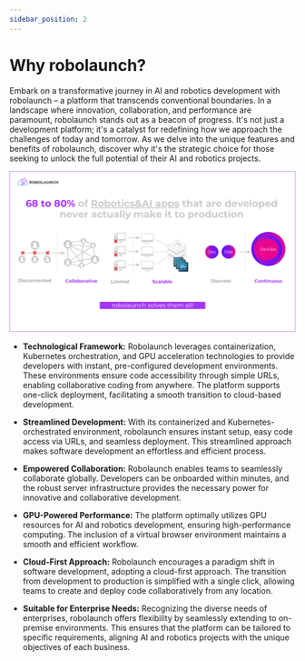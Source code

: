 ```yaml
---
sidebar_position: 2
---
```


# Why robolaunch?
Embark on a transformative journey in AI and robotics development with robolaunch – a platform that transcends conventional boundaries. In a landscape where innovation, collaboration, and performance are paramount, robolaunch stands out as a beacon of progress. It's not just a development platform; it's a catalyst for redefining how we approach the challenges of today and tomorrow. As we delve into the unique features and benefits of robolaunch, discover why it's the strategic choice for those seeking to unlock the full potential of their AI and robotics projects.

![Why robolaunch](./img/why-robolaunch.png)

- **Technological Framework:**
Robolaunch leverages containerization, Kubernetes orchestration, and GPU acceleration technologies to provide developers with instant, pre-configured development environments. These environments ensure code accessibility through simple URLs, enabling collaborative coding from anywhere. The platform supports one-click deployment, facilitating a smooth transition to cloud-based development.

- **Streamlined Development:**
With its containerized and Kubernetes-orchestrated environment, robolaunch ensures instant setup, easy code access via URLs, and seamless deployment. This streamlined approach makes software development an effortless and efficient process.

- **Empowered Collaboration:**
Robolaunch enables teams to seamlessly collaborate globally. Developers can be onboarded within minutes, and the robust server infrastructure provides the necessary power for innovative and collaborative development.

- **GPU-Powered Performance:**
The platform optimally utilizes GPU resources for AI and robotics development, ensuring high-performance computing. The inclusion of a virtual browser environment maintains a smooth and efficient workflow.

- **Cloud-First Approach:**
Robolaunch encourages a paradigm shift in software development, adopting a cloud-first approach. The transition from development to production is simplified with a single click, allowing teams to create and deploy code collaboratively from any location.

- **Suitable for Enterprise Needs:**
Recognizing the diverse needs of enterprises, robolaunch offers flexibility by seamlessly extending to on-premise environments. This ensures that the platform can be tailored to specific requirements, aligning AI and robotics projects with the unique objectives of each business.